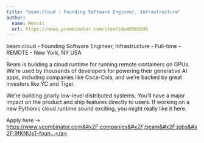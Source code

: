 ```yaml
---
title: "beam.cloud : Founding Software Engineer, Infrastructure"
author:
  name: Mernit
  url: https://news.ycombinator.com/item?id=40566695
---
```

beam.cloud - Founding Software Engineer, Infrastructure - Full-time - REMOTE - New York, NY USA

Beam is building a cloud runtime for running remote containers on GPUs. We’re used by thousands of developers for powering their generative AI apps, including companies like Coca-Cola, and we’re backed by great investors like YC and Tiger.

We’re building gnarly low-level distributed systems. You’ll have a major impact on the product and ship features directly to users. If working on a new Pythonic cloud runtime sound exciting, you might really like it here.

Apply here -&gt; <a href="https:&#x2F;&#x2F;www.ycombinator.com&#x2F;companies&#x2F;beam&#x2F;jobs&#x2F;9fKNUsT-founding-software-engineer-infrastructure">https:&#x2F;&#x2F;www.ycombinator.com&#x2F;companies&#x2F;beam&#x2F;jobs&#x2F;9fKNUsT-foun...</a>
